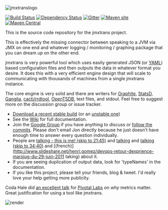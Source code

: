 ![jmxtranslogo](http://www.jmxtrans.org/assets/img/jmxtrans-logo.gif)

[![Build Status](https://secure.travis-ci.org/jmxtrans/jmxtrans.png?branch=master)](http://travis-ci.org/jmxtrans/jmxtrans)
[![Dependency Status](https://www.versioneye.com/user/projects/5421de9e3a8c2f2b8b000056/badge.svg?style=flat)](https://www.versioneye.com/user/projects/5421de9e3a8c2f2b8b000056)
[![Gitter](https://badges.gitter.im/Join%20Chat.svg)](https://gitter.im/jmxtrans/jmxtrans?utm_source=badge&utm_medium=badge&utm_campaign=pr-badge&utm_content=badge)
[![Maven site](https://img.shields.io/badge/Maven-site-blue.svg)](http://www.jmxtrans.org/jmxtrans/)
[![Maven Central](https://maven-badges.herokuapp.com/maven-central/org.jmxtrans/jmxtrans/badge.svg)](https://maven-badges.herokuapp.com/maven-central/org.jmxtrans/jmxtrans)

This is the source code repository for the jmxtrans project.

This is effectively the missing connector between speaking to a JVM via JMX on one end and whatever logging / monitoring / graphing package that you can dream up on the other end.

jmxtrans is very powerful tool which uses easily generated JSON (or [YAML](https://github.com/jmxtrans/jmxtrans/blob/master/jmxtrans/tools/yaml2jmxtrans.py)) based configuration files and then outputs the data in whatever format you desire. It does this with a very efficient engine design that will scale to communicating with thousands of machines from a single jmxtrans instance.

The core engine is very solid and there are writers for [Graphite](http://graphite.wikidot.com/), [StatsD](https://github.com/etsy/statsd), [Ganglia](http://ganglia.sourceforge.net/), [cacti/rrdtool](http://www.cacti.net/), [OpenTSDB](http://opentsdb.net/), text files, and stdout. Feel free to suggest more on the discussion group or issue tracker.

  * [Download a recent stable build](http://central.maven.org/maven2/org/jmxtrans/jmxtrans/) (or an [unstable one](https://oss.sonatype.org/content/repositories/snapshots/org/jmxtrans/jmxtrans/))
  * See the [Wiki](https://github.com/jmxtrans/jmxtrans/wiki) for full documentation.
  * Join the [Google Group](http://groups.google.com/group/jmxtrans) if you have anything to discuss or [follow the commits](http://groups.google.com/group/jmxtrans-commits). Please don't email Jon directly because he just doesn't have enough time to answer every question individually.
  * People are [talking - this is me! (skip to 21:45)](http://www.justin.tv/kctv88/b/290736874) and [talking](http://www.slideshare.net/cyrille.leclerc/paris-devops-monitoring-and-feature-toggle-pattern-with-jmx) and [talking (skip to 34:40)](http://www.justin.tv/kctv88/b/288229232) and [(french)](http://www.slideshare.net/henri.gomez/devops-retour-dexprience-marsjug-du-29-juin-2011 taking) about it.
  * If you are seeing duplication of output data, look for 'typeNames' in the documentation.
  * If you like this project, please tell your friends, blog & tweet. I'd really love your help getting more publicity.

Coda Hale did [an excellent talk](http://pivotallabs.com/talks/139-metrics-metrics-everywhere) for [Pivotal Labs](http://pivotallabs.com/) on *why* metrics matter. Great justification for using a tool like jmxtrans.

![render](http://jmxtrans.googlecode.com/svn/wiki/render.png)
